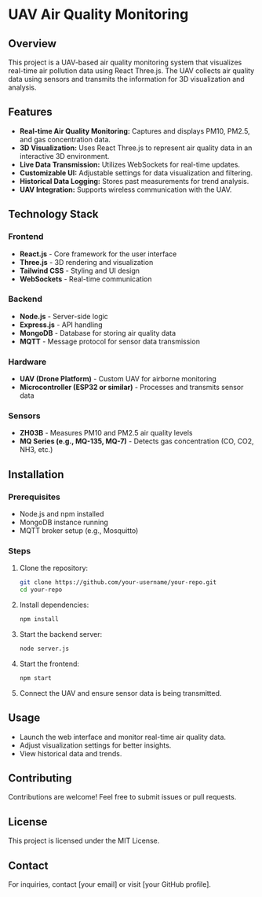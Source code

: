 # UAV Air Quality Monitoring

## Overview
This project is a UAV-based air quality monitoring system that visualizes real-time air pollution data using React Three.js. The UAV collects air quality data using sensors and transmits the information for 3D visualization and analysis.

## Features
- **Real-time Air Quality Monitoring:** Captures and displays PM10, PM2.5, and gas concentration data.
- **3D Visualization:** Uses React Three.js to represent air quality data in an interactive 3D environment.
- **Live Data Transmission:** Utilizes WebSockets for real-time updates.
- **Customizable UI:** Adjustable settings for data visualization and filtering.
- **Historical Data Logging:** Stores past measurements for trend analysis.
- **UAV Integration:** Supports wireless communication with the UAV.

## Technology Stack
### Frontend
- **React.js** - Core framework for the user interface
- **Three.js** - 3D rendering and visualization
- **Tailwind CSS** - Styling and UI design
- **WebSockets** - Real-time communication

### Backend
- **Node.js** - Server-side logic
- **Express.js** - API handling
- **MongoDB** - Database for storing air quality data
- **MQTT** - Message protocol for sensor data transmission

### Hardware
- **UAV (Drone Platform)** - Custom UAV for airborne monitoring
- **Microcontroller (ESP32 or similar)** - Processes and transmits sensor data

### Sensors
- **ZH03B** - Measures PM10 and PM2.5 air quality levels
- **MQ Series (e.g., MQ-135, MQ-7)** - Detects gas concentration (CO, CO2, NH3, etc.)

## Installation
### Prerequisites
- Node.js and npm installed
- MongoDB instance running
- MQTT broker setup (e.g., Mosquitto)

### Steps
1. Clone the repository:
   ```sh
   git clone https://github.com/your-username/your-repo.git
   cd your-repo
   ```
2. Install dependencies:
   ```sh
   npm install
   ```
3. Start the backend server:
   ```sh
   node server.js
   ```
4. Start the frontend:
   ```sh
   npm start
   ```
5. Connect the UAV and ensure sensor data is being transmitted.

## Usage
- Launch the web interface and monitor real-time air quality data.
- Adjust visualization settings for better insights.
- View historical data and trends.

## Contributing
Contributions are welcome! Feel free to submit issues or pull requests.

## License
This project is licensed under the MIT License.

## Contact
For inquiries, contact [your email] or visit [your GitHub profile].

